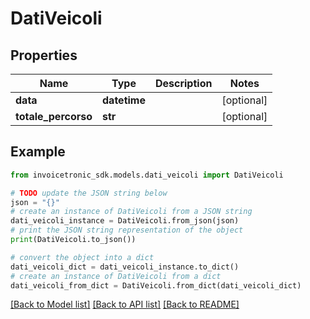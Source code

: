 # DatiVeicoli


## Properties

Name | Type | Description | Notes
------------ | ------------- | ------------- | -------------
**data** | **datetime** |  | [optional] 
**totale_percorso** | **str** |  | [optional] 

## Example

```python
from invoicetronic_sdk.models.dati_veicoli import DatiVeicoli

# TODO update the JSON string below
json = "{}"
# create an instance of DatiVeicoli from a JSON string
dati_veicoli_instance = DatiVeicoli.from_json(json)
# print the JSON string representation of the object
print(DatiVeicoli.to_json())

# convert the object into a dict
dati_veicoli_dict = dati_veicoli_instance.to_dict()
# create an instance of DatiVeicoli from a dict
dati_veicoli_from_dict = DatiVeicoli.from_dict(dati_veicoli_dict)
```
[[Back to Model list]](../README.md#documentation-for-models) [[Back to API list]](../README.md#documentation-for-api-endpoints) [[Back to README]](../README.md)


